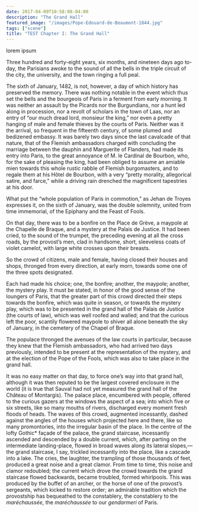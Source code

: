 ```yaml
---
date: 2017-04-09T10:58:08-04:00
description: "The Grand Hall"
featured_image: "/images/Pope-Edouard-de-Beaumont-1844.jpg"
tags: ["scene"]
title: "TEST Chapter I: The Grand Hall"
---
```


lorem ipsum

Three hundred and forty-eight years, six months, and nineteen days ago
to-day, the Parisians awoke to the sound of all the bells in the triple
circuit of the city, the university, and the town ringing a full peal.

The sixth of January, 1482, is not, however, a day of which history has
preserved the memory. There was nothing notable in the event which thus
set the bells and the bourgeois of Paris in a ferment from early morning.
It was neither an assault by the Picards nor the Burgundians, nor a hunt
led along in procession, nor a revolt of scholars in the town of Laas, nor
an entry of “our much dread lord, monsieur the king,” nor even a pretty
hanging of male and female thieves by the courts of Paris. Neither was it
the arrival, so frequent in the fifteenth century, of some plumed and
bedizened embassy. It was barely two days since the last cavalcade of that
nature, that of the Flemish ambassadors charged with concluding the
marriage between the dauphin and Marguerite of Flanders, had made its
entry into Paris, to the great annoyance of M. le Cardinal de Bourbon,
who, for the sake of pleasing the king, had been obliged to assume an
amiable mien towards this whole rustic rabble of Flemish burgomasters, and
to regale them at his Hôtel de Bourbon, with a very “pretty morality,
allegorical satire, and farce,” while a driving rain drenched the
magnificent tapestries at his door.

What put the “whole population of Paris in commotion,” as Jehan de Troyes
expresses it, on the sixth of January, was the double solemnity, united
from time immemorial, of the Epiphany and the Feast of Fools.

On that day, there was to be a bonfire on the Place de Grève, a maypole at
the Chapelle de Braque, and a mystery at the Palais de Justice. It had
been cried, to the sound of the trumpet, the preceding evening at all the
cross roads, by the provost’s men, clad in handsome, short, sleeveless
coats of violet camelot, with large white crosses upon their breasts.

So the crowd of citizens, male and female, having closed their houses and
shops, thronged from every direction, at early morn, towards some one of
the three spots designated.

Each had made his choice; one, the bonfire; another, the maypole; another,
the mystery play. It must be stated, in honor of the good sense of the
loungers of Paris, that the greater part of this crowd directed their
steps towards the bonfire, which was quite in season, or towards the
mystery play, which was to be presented in the grand hall of the Palais de
Justice (the courts of law), which was well roofed and walled; and that
the curious left the poor, scantily flowered maypole to shiver all alone
beneath the sky of January, in the cemetery of the Chapel of Braque.

The populace thronged the avenues of the law courts in particular, because
they knew that the Flemish ambassadors, who had arrived two days
previously, intended to be present at the representation of the mystery,
and at the election of the Pope of the Fools, which was also to take place
in the grand hall.

It was no easy matter on that day, to force one’s way into that grand
hall, although it was then reputed to be the largest covered enclosure in
the world (it is true that Sauval had not yet measured the grand hall of
the Château of Montargis). The palace place, encumbered with people,
offered to the curious gazers at the windows the aspect of a sea; into
which five or six streets, like so many mouths of rivers, discharged every
moment fresh floods of heads. The waves of this crowd, augmented
incessantly, dashed against the angles of the houses which projected here
and there, like so many promontories, into the irregular basin of the
place. In the centre of the lofty Gothic* façade of the palace, the grand
staircase, incessantly ascended and descended by a double current, which,
after parting on the intermediate landing-place, flowed in broad waves
along its lateral slopes,—the grand staircase, I say, trickled
incessantly into the place, like a cascade into a lake. The cries, the
laughter, the trampling of those thousands of feet, produced a great noise
and a great clamor. From time to time, this noise and clamor redoubled;
the current which drove the crowd towards the grand staircase flowed
backwards, became troubled, formed whirlpools. This was produced by the
buffet of an archer, or the horse of one of the provost’s sergeants, which
kicked to restore order; an admirable tradition which the provostship has
bequeathed to the constablery, the constablery to the _maréchaussée_,
the _maréchaussée_ to our _gendarmeri_ of Paris.

